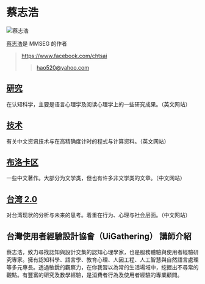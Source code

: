 # 蔡志浩

![蔡志浩](http://taiwan.chtsai.org/images/2019-02-14-6257-hao-464x348.jpg)

[蔡志浩](http://chtsai.org)是 MMSEG 的作者

> <https://www.facebook.com/chtsai>
>
> > <hao520@yahoo.com>

## [研究](http://research.chtsai.org/)

在认知科学，主要是语言心理学及阅读心理学上的一些研究成果。（英文网站）

## [技术](http://technology.chtsai.org/)

有关中文资讯技术与在高精确度计时的程式与计算资料。（英文网站）

## [布洛卡区](http://writings.chtsai.org/)

一些中文著作。大部分为文学类，但也有许多非文学类的文章。（中文网站）

## [台湾 2.0](http://taiwan.chtsai.org/)

对台湾现状的分析与未来的思考。着重在行为、心理与社会层面。（中文网站）

## 台灣使用者經驗設計協會（UiGathering） 講師介紹

蔡志浩，致力尋找認知與設計交集的認知心理學家，也是服務體驗與使用者經驗研究專家。擁有認知科學、語言學、教育心理、人因工程、人工智慧與自然語言處理等多元專長。透過敏銳的觀察力，在你我習以為常的生活場域中，挖掘出不尋常的觀點。有豐富的研究及教學經驗，是消費者行為及使用者經驗的專業顧問。

